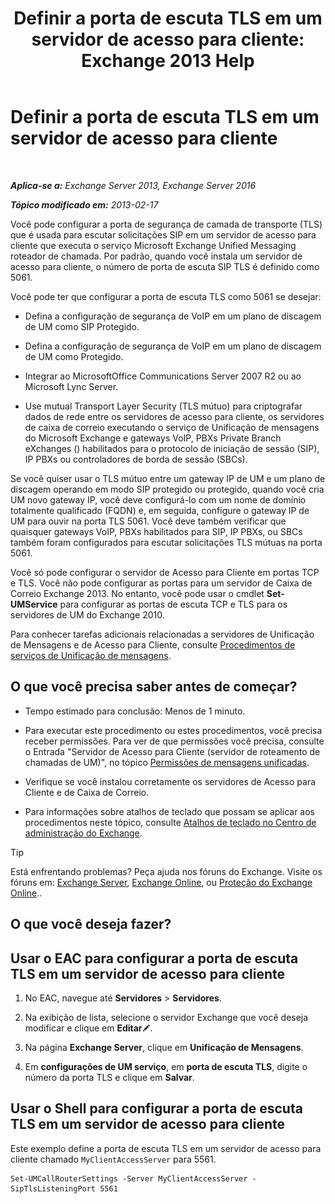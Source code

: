 ﻿---
title: 'Definir a porta de escuta TLS em um servidor de acesso para cliente: Exchange 2013 Help'
TOCTitle: Definir a porta de escuta TLS em um servidor de acesso para cliente
ms:assetid: f4401923-61fa-4dc5-95f8-c0d2f515b2ea
ms:mtpsurl: https://technet.microsoft.com/pt-br/library/JJ673576(v=EXCHG.150)
ms:contentKeyID: 50556313
ms.date: 05/22/2018
mtps_version: v=EXCHG.150
ms.translationtype: MT
---

# Definir a porta de escuta TLS em um servidor de acesso para cliente

 

_**Aplica-se a:** Exchange Server 2013, Exchange Server 2016_

_**Tópico modificado em:** 2013-02-17_

Você pode configurar a porta de segurança de camada de transporte (TLS) que é usada para escutar solicitações SIP em um servidor de acesso para cliente que executa o serviço Microsoft Exchange Unified Messaging roteador de chamada. Por padrão, quando você instala um servidor de acesso para cliente, o número de porta de escuta SIP TLS é definido como 5061.

Você pode ter que configurar a porta de escuta TLS como 5061 se desejar:

  - Defina a configuração de segurança de VoIP em um plano de discagem de UM como SIP Protegido.

  - Defina a configuração de segurança de VoIP em um plano de discagem de UM como Protegido.

  - Integrar ao MicrosoftOffice Communications Server 2007 R2 ou ao Microsoft Lync Server.

  - Use mutual Transport Layer Security (TLS mútuo) para criptografar dados de rede entre os servidores de acesso para cliente, os servidores de caixa de correio executando o serviço de Unificação de mensagens do Microsoft Exchange e gateways VoIP, PBXs Private Branch eXchanges () habilitados para o protocolo de iniciação de sessão (SIP), IP PBXs ou controladores de borda de sessão (SBCs).

Se você quiser usar o TLS mútuo entre um gateway IP de UM e um plano de discagem operando em modo SIP protegido ou protegido, quando você cria UM novo gateway IP, você deve configurá-lo com um nome de domínio totalmente qualificado (FQDN) e, em seguida, configure o gateway IP de UM para ouvir na porta TLS 5061. Você deve também verificar que quaisquer gateways VoIP, PBXs habilitados para SIP, IP PBXs, ou SBCs também foram configurados para escutar solicitações TLS mútuas na porta 5061.

Você só pode configurar o servidor de Acesso para Cliente em portas TCP e TLS. Você não pode configurar as portas para um servidor de Caixa de Correio Exchange 2013. No entanto, você pode usar o cmdlet **Set-UMService** para configurar as portas de escuta TCP e TLS para os servidores de UM do Exchange 2010.

Para conhecer tarefas adicionais relacionadas a servidores de Unificação de Mensagens e de Acesso para Cliente, consulte [Procedimentos de serviços de Unificação de mensagens](um-services-procedures-exchange-2013-help.md).

## O que você precisa saber antes de começar?

  - Tempo estimado para conclusão: Menos de 1 minuto.

  - Para executar este procedimento ou estes procedimentos, você precisa receber permissões. Para ver de que permissões você precisa, consulte o Entrada "Servidor de Acesso para Cliente (servidor de roteamento de chamadas de UM)", no tópico [Permissões de mensagens unificadas](unified-messaging-permissions-exchange-2013-help.md).

  - Verifique se você instalou corretamente os servidores de Acesso para Cliente e de Caixa de Correio.

  - Para informações sobre atalhos de teclado que possam se aplicar aos procedimentos neste tópico, consulte [Atalhos de teclado no Centro de administração do Exchange](keyboard-shortcuts-in-the-exchange-admin-center-exchange-online-protection-help.md).


> [!TIP]
> Está enfrentando problemas? Peça ajuda nos fóruns do Exchange. Visite os fóruns em: <A href="https://go.microsoft.com/fwlink/p/?linkid=60612">Exchange Server</A>, <A href="https://go.microsoft.com/fwlink/p/?linkid=267542">Exchange Online</A>, ou <A href="https://go.microsoft.com/fwlink/p/?linkid=285351">Proteção do Exchange Online</A>..



## O que você deseja fazer?

## Usar o EAC para configurar a porta de escuta TLS em um servidor de acesso para cliente

1.  No EAC, navegue até **Servidores** \> **Servidores**.

2.  Na exibição de lista, selecione o servidor Exchange que você deseja modificar e clique em **Editar**![Ícone de edição](images/JJ218640.6f53ccb2-1f13-4c02-bea0-30690e6ea71d(EXCHG.150).gif "Ícone de edição").

3.  Na página **Exchange Server**, clique em **Unificação de Mensagens**.

4.  Em **configurações de UM serviço**, em **porta de escuta TLS**, digite o número da porta TLS e clique em **Salvar**.

## Usar o Shell para configurar a porta de escuta TLS em um servidor de acesso para cliente

Este exemplo define a porta de escuta TLS em um servidor de acesso para cliente chamado `MyClientAccessServer` para 5561.

    Set-UMCallRouterSettings -Server MyClientAccessServer -SipTlsListeningPort 5561

